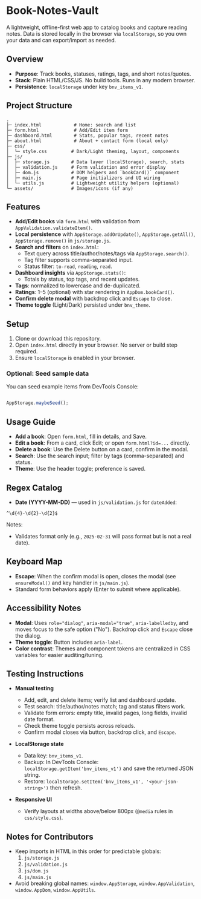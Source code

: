 # Book-Notes-Vault

A lightweight, offline-first web app to catalog books and capture reading notes. Data is stored locally in the browser via `localStorage`, so you own your data and can export/import as needed.

## Overview

- **Purpose**: Track books, statuses, ratings, tags, and short notes/quotes.
- **Stack**: Plain HTML/CSS/JS. No build tools. Runs in any modern browser.
- **Persistence**: `localStorage` under key `bnv_items_v1`.

## Project Structure

```
.
├─ index.html            # Home: search and list
├─ form.html             # Add/Edit item form
├─ dashboard.html        # Stats, popular tags, recent notes
├─ about.html            # About + contact form (local only)
├─ css/
│  └─ style.css         # Dark/Light theming, layout, components
├─ js/
│  ├─ storage.js        # Data layer (localStorage), search, stats
│  ├─ validation.js     # Form validation and error display
│  ├─ dom.js            # DOM helpers and `bookCard()` component
│  ├─ main.js           # Page initializers and UI wiring
│  └─ utils.js          # Lightweight utility helpers (optional)
└─ assets/              # Images/icons (if any)
```

## Features

- **Add/Edit books** via `form.html` with validation from `AppValidation.validateItem()`.
- **Local persistence** with `AppStorage.addOrUpdate()`, `AppStorage.getAll()`, `AppStorage.remove()` in `js/storage.js`.
- **Search and filters** on `index.html`:
  - Text query across title/author/notes/tags via `AppStorage.search()`.
  - Tag filter supports comma-separated input.
  - Status filter: `to-read`, `reading`, `read`.
- **Dashboard insights** via `AppStorage.stats()`:
  - Totals by status, top tags, and recent updates.
- **Tags**: normalized to lowercase and de-duplicated.
- **Ratings**: 1–5 (optional) with star rendering in `AppDom.bookCard()`.
- **Confirm delete modal** with backdrop click and `Escape` to close.
- **Theme toggle** (Light/Dark) persisted under `bnv_theme`.

## Setup

1. Clone or download this repository.
2. Open `index.html` directly in your browser. No server or build step required.
3. Ensure `localStorage` is enabled in your browser.

### Optional: Seed sample data

You can seed example items from DevTools Console:

```js

AppStorage.maybeSeed();
```

## Usage Guide

- **Add a book**: Open `form.html`, fill in details, and Save.
- **Edit a book**: From a card, click Edit; or open `form.html?id=...` directly.
- **Delete a book**: Use the Delete button on a card, confirm in the modal.
- **Search**: Use the search input; filter by tags (comma-separated) and status.
- **Theme**: Use the header toggle; preference is saved.

## Regex Catalog

- **Date (YYYY-MM-DD)** — used in `js/validation.js` for `dateAdded`:

```regex
^\d{4}-\d{2}-\d{2}$
```

Notes:
- Validates format only (e.g., `2025-02-31` will pass format but is not a real date).

## Keyboard Map

- **Escape**: When the confirm modal is open, closes the modal (see `ensureModal()` and key handler in `js/main.js`).
- Standard form behaviors apply (Enter to submit where applicable).

## Accessibility Notes

- **Modal**: Uses `role="dialog"`, `aria-modal="true"`, `aria-labelledby`, and moves focus to the safe option ("No"). Backdrop click and `Escape` close the dialog.
- **Theme toggle**: Button includes `aria-label`.
- **Color contrast**: Themes and component tokens are centralized in CSS variables for easier auditing/tuning.

## Testing Instructions

- **Manual testing**
  - Add, edit, and delete items; verify list and dashboard update.
  - Test search: title/author/notes match; tag and status filters work.
  - Validate form errors: empty title, invalid pages, long fields, invalid date format.
  - Check theme toggle persists across reloads.
  - Confirm modal closes via button, backdrop click, and `Escape`.

- **LocalStorage state**
  - Data key: `bnv_items_v1`.
  - Backup: In DevTools Console: `localStorage.getItem('bnv_items_v1')` and save the returned JSON string.
  - Restore: `localStorage.setItem('bnv_items_v1', '<your-json-string>')` then refresh.

- **Responsive UI**
  - Verify layouts at widths above/below 800px (`@media` rules in `css/style.css`).

## Notes for Contributors

- Keep imports in HTML in this order for predictable globals:
  1. `js/storage.js`
  2. `js/validation.js`
  3. `js/dom.js`
  4. `js/main.js`
- Avoid breaking global names: `window.AppStorage`, `window.AppValidation`, `window.AppDom`, `window.AppUtils`.